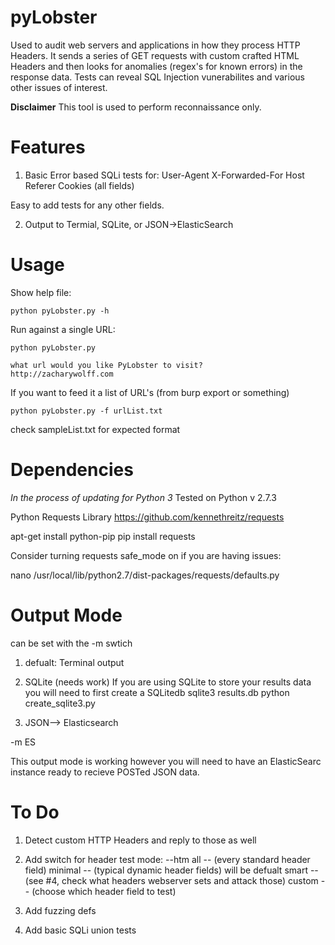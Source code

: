 pyLobster
=============
Used to audit web servers and applications in how they process HTTP Headers. It sends a series of GET requests with custom crafted HTML Headers and then looks for anomalies (regex's for known errors) in the response data. Tests can reveal SQL Injection vunerabilites and various other issues of interest.   

****Disclaimer****
This tool is used to perform reconnaissance only.   
 
Features
============
1. Basic Error based SQLi tests for:
	User-Agent
	X-Forwarded-For
	Host
	Referer
	Cookies (all fields)

Easy to add tests for any other fields.   

2. Output to Termial, SQLite, or JSON->ElasticSearch

Usage
==========
Show help file:

   `python pyLobster.py -h`

Run against a single URL:

   `python pyLobster.py`

    what url would you like PyLobster to visit?
    http://zacharywolff.com


If you want to feed it a list of URL's (from burp export or something)

  `python pyLobster.py -f urlList.txt`
  

check sampleList.txt for expected format


Dependencies
================
*In the process of updating for Python 3*
Tested on Python v 2.7.3

Python Requests Library
https://github.com/kennethreitz/requests

  apt-get install python-pip
  pip install requests

Consider turning requests safe_mode on if you are having issues:

  nano /usr/local/lib/python2.7/dist-packages/requests/defaults.py



Output Mode
===============
can be set with the -m swtich

1. defualt: Terminal output

2. SQLite (needs work) 
If you are using SQLite to store your results data you will need to first create a SQLitedb
  sqlite3 results.db
  python create_sqlite3.py

3. JSON--> Elasticsearch 

-m ES 

This output mode is working however you will need to have an ElasticSearc instance ready to recieve POSTed JSON data. 


To Do
==========

1. Detect custom HTTP Headers and reply to those as well

2. Add switch for header test mode: --htm 
all -- (every standard header field) 
minimal -- (typical dynamic header fields) will be defualt 
smart -- (see #4, check what headers webserver sets and attack those)
custom -- (choose which header field to test)

3. Add fuzzing defs 
4. Add basic SQLi union tests










